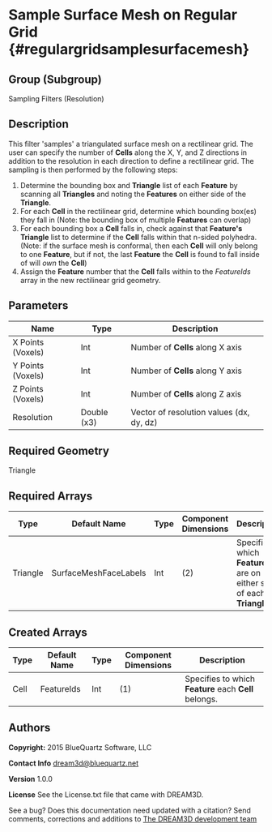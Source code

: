 Sample Surface Mesh on Regular Grid {#regulargridsamplesurfacemesh}
======

## Group (Subgroup) ##
Sampling Filters (Resolution)


## Description ##
This filter 'samples' a triangulated surface mesh on a rectilinear grid.  The user can specify the number of **Cells** along the X, Y, and Z directions in addition to the resolution in each direction to define a rectilinear grid.  The sampling is then performed by the following steps:

1. Determine the bounding box  and **Triangle** list of each **Feature** by scanning all **Triangles** and noting the **Features** on either side of the **Triangle**.
2. For each **Cell** in the rectilinear grid, determine which bounding box(es) they fall in (Note: the bounding box of multiple **Features** can overlap)
3. For each bounding box a **Cell** falls in, check against that **Feature's** **Triangle** list to determine if the **Cell** falls within that n-sided polyhedra. (Note: if the surface mesh is conformal, then each **Cell** will only belong to one **Feature**, but if not, the last **Feature** the **Cell** is found to fall inside of will *own* the **Cell**)
4. Assign the **Feature** number that the **Cell** falls within to the *FeatureIds* array in the new rectilinear grid geometry.


## Parameters ##
| Name | Type | Description |
|------|------|------|
| X Points (Voxels) | Int | Number of **Cells** along X axis |
| Y Points (Voxels) | Int | Number of **Cells** along Y axis |
| Z Points (Voxels) | Int | Number of **Cells** along Z axis |
| Resolution | Double (x3) | Vector of resolution values (dx, dy, dz) |

## Required Geometry ##
Triangle

## Required Arrays ##
| Type | Default Name | Type | Component Dimensions | Description |
|------|--------------|-------------|---------|-----|
| Triangle | SurfaceMeshFaceLabels | Int | (2) | Specifies which **Features** are on either side of each **Triangle**. |

## Created Arrays ##
| Type | Default Name | Type | Component Dimensions | Description |
|------|--------------|-------------|---------|-----|
| Cell | FeatureIds | Int | (1) | Specifies to which **Feature** each **Cell** belongs. |



## Authors ##

**Copyright:** 2015 BlueQuartz Software, LLC

**Contact Info** dream3d@bluequartz.net

**Version** 1.0.0

**License**  See the License.txt file that came with DREAM3D.



See a bug? Does this documentation need updated with a citation? Send comments, corrections and additions to [The DREAM3D development team](mailto:dream3d@bluequartz.net?subject=Documentation%20Correction)
